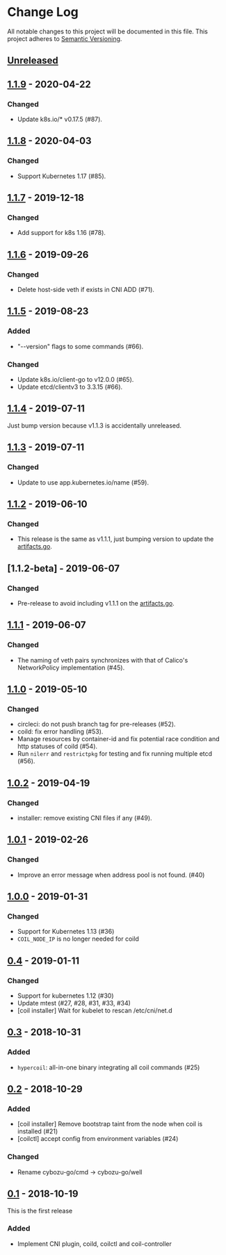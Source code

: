 # Change Log

All notable changes to this project will be documented in this file.
This project adheres to [Semantic Versioning](http://semver.org/).

## [Unreleased]

## [1.1.9] - 2020-04-22

### Changed
- Update k8s.io/* v0.17.5 (#87).

## [1.1.8] - 2020-04-03

### Changed
- Support Kubernetes 1.17 (#85).

## [1.1.7] - 2019-12-18

### Changed
- Add support for k8s 1.16 (#78).

## [1.1.6] - 2019-09-26

### Changed
- Delete host-side veth if exists in CNI ADD (#71).

## [1.1.5] - 2019-08-23

### Added
- "--version" flags to some commands (#66).

### Changed
- Update k8s.io/client-go to v12.0.0 (#65).
- Update etcd/clientv3 to 3.3.15 (#66).

## [1.1.4] - 2019-07-11

Just bump version because v1.1.3 is accidentally unreleased.

## [1.1.3] - 2019-07-11

### Changed

- Update to use app.kubernetes.io/name (#59).

## [1.1.2] - 2019-06-10

### Changed

- This release is the same as v1.1.1, just bumping version to update the [artifacts.go](https://github.com/cybozu-go/neco/blob/master/artifacts.go).

## [1.1.2-beta] - 2019-06-07

### Changed

- Pre-release to avoid including v1.1.1 on the [artifacts.go](https://github.com/cybozu-go/neco/blob/master/artifacts.go).

## [1.1.1] - 2019-06-07

### Changed

- The naming of veth pairs synchronizes with that of Calico's NetworkPolicy implementation (#45).

## [1.1.0] - 2019-05-10

### Changed

- circleci: do not push branch tag for pre-releases (#52).
- coild: fix error handling (#53).
- Manage resources by container-id and fix potential race condition and http statuses of coild (#54).
- Run `nilerr` and `restrictpkg` for testing and fix running multiple etcd (#56).

## [1.0.2] - 2019-04-19

### Changed

- installer: remove existing CNI files if any (#49).

## [1.0.1] - 2019-02-26

### Changed

- Improve an error message when address pool is not found. (#40)

## [1.0.0] - 2019-01-31

### Changed

- Support for Kubernetes 1.13 (#36)
- `COIL_NODE_IP` is no longer needed for coild

## [0.4] - 2019-01-11

### Changed

- Support for kubernetes 1.12 (#30)
- Update mtest (#27, #28, #31, #33, #34)
- [coil installer] Wait for kubelet to rescan /etc/cni/net.d

## [0.3] - 2018-10-31

### Added

- `hypercoil`: all-in-one binary integrating all coil commands (#25)

## [0.2] - 2018-10-29

### Added

- [coil installer] Remove bootstrap taint from the node when coil is installed (#21)
- [coilctl] accept config from environment variables (#24)

### Changed

- Rename cybozu-go/cmd -> cybozu-go/well

## [0.1] - 2018-10-19

This is the first release

### Added

- Implement CNI plugin, coild, coilctl and coil-controller

[Unreleased]: https://github.com/cybozu-go/coil/compare/v1.1.9...HEAD
[1.1.9]: https://github.com/cybozu-go/coil/compare/v1.1.8...v1.1.9
[1.1.8]: https://github.com/cybozu-go/coil/compare/v1.1.7...v1.1.8
[1.1.7]: https://github.com/cybozu-go/coil/compare/v1.1.6...v1.1.7
[1.1.6]: https://github.com/cybozu-go/coil/compare/v1.1.5...v1.1.6
[1.1.5]: https://github.com/cybozu-go/coil/compare/v1.1.4...v1.1.5
[1.1.4]: https://github.com/cybozu-go/coil/compare/v1.1.3...v1.1.4
[1.1.3]: https://github.com/cybozu-go/coil/compare/v1.1.2...v1.1.3
[1.1.2]: https://github.com/cybozu-go/coil/compare/v1.1.1...v1.1.2
[1.1.1]: https://github.com/cybozu-go/coil/compare/v1.1.0...v1.1.1
[1.1.0]: https://github.com/cybozu-go/coil/compare/v1.0.2...v1.1.0
[1.0.2]: https://github.com/cybozu-go/coil/compare/v1.0.1...v1.0.2
[1.0.1]: https://github.com/cybozu-go/coil/compare/v1.0.0...v1.0.1
[1.0.0]: https://github.com/cybozu-go/coil/compare/v0.4...v1.0.0
[0.4]: https://github.com/cybozu-go/coil/compare/v0.3...v0.4
[0.3]: https://github.com/cybozu-go/coil/compare/v0.2...v0.3
[0.2]: https://github.com/cybozu-go/coil/compare/v0.1...v0.2
[0.1]: https://github.com/cybozu-go/coil/compare/91f0cb8b46e800f41a6b811fce811977ac52b07d...v0.1
